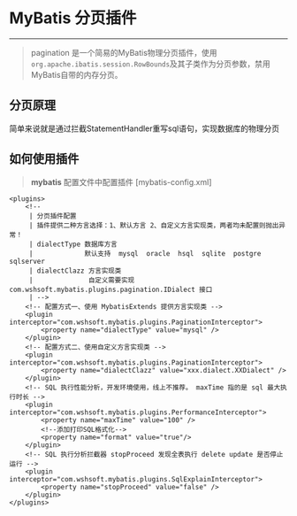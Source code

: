 # MyBatis 分页插件
---
> pagination 是一个简易的MyBatis物理分页插件，使用`org.apache.ibatis.session.RowBounds`及其子类作为分页参数，禁用MyBatis自带的内存分页。

## 分页原理
简单来说就是通过拦截StatementHandler重写sql语句，实现数据库的物理分页

## 如何使用插件 
> **mybatis** 配置文件中配置插件 [mybatis-config.xml]
```
<plugins>
    <!-- 
     | 分页插件配置 
     | 插件提供二种方言选择：1、默认方言 2、自定义方言实现类，两者均未配置则抛出异常！
     | dialectType 数据库方言  
     |             默认支持  mysql  oracle  hsql  sqlite  postgre  sqlserver
     | dialectClazz 方言实现类
     |              自定义需要实现 com.wshsoft.mybatis.plugins.pagination.IDialect 接口
     | -->
    <!-- 配置方式一、使用 MybatisExtends 提供方言实现类 -->
    <plugin interceptor="com.wshsoft.mybatis.plugins.PaginationInterceptor">
        <property name="dialectType" value="mysql" />
    </plugin>
    <!-- 配置方式二、使用自定义方言实现类 -->
    <plugin interceptor="com.wshsoft.mybatis.plugins.PaginationInterceptor">
        <property name="dialectClazz" value="xxx.dialect.XXDialect" />
    </plugin>
    <!-- SQL 执行性能分析，开发环境使用，线上不推荐。 maxTime 指的是 sql 最大执行时长 -->
    <plugin interceptor="com.wshsoft.mybatis.plugins.PerformanceInterceptor">
        <property name="maxTime" value="100" />
        <!--添加打印SQL格式化-->
        <property name="format" value="true"/>
    </plugin>
    <!-- SQL 执行分析拦截器 stopProceed 发现全表执行 delete update 是否停止运行 -->
    <plugin interceptor="com.wshsoft.mybatis.plugins.SqlExplainInterceptor">
        <property name="stopProceed" value="false" />
    </plugin>
</plugins>
```
